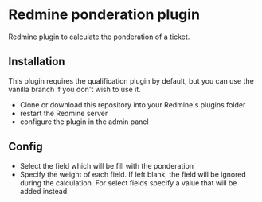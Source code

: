 # Redmine ponderation plugin

Redmine plugin to calculate the ponderation of a ticket.

## Installation

This plugin requires the qualification plugin by default, but you can use the vanilla branch if you don't wish to use it.

- Clone or download this repository into your Redmine's plugins folder
- restart the Redmine server
- configure the plugin in the admin panel

## Config

- Select the field which will be fill with the ponderation
- Specify the weight of each field. If left blank, the field will be ignored during the calculation. For select fields specify a value that will be added instead.
